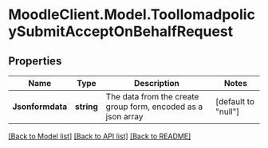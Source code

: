 # MoodleClient.Model.ToolIomadpolicySubmitAcceptOnBehalfRequest

## Properties

Name | Type | Description | Notes
------------ | ------------- | ------------- | -------------
**Jsonformdata** | **string** | The data from the create group form, encoded as a json array | [default to "null"]

[[Back to Model list]](../README.md#documentation-for-models) [[Back to API list]](../README.md#documentation-for-api-endpoints) [[Back to README]](../README.md)

